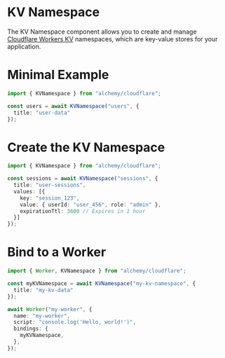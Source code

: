 # KV Namespace

The KV Namespace component allows you to create and manage [Cloudflare Workers KV](https://developers.cloudflare.com/workers/kv/) namespaces, which are key-value stores for your application.

# Minimal Example

```ts twoslash
import { KVNamespace } from "alchemy/cloudflare";

const users = await KVNamespace("users", {
  title: "user-data"
});
```

# Create the KV Namespace

```ts twoslash
import { KVNamespace } from "alchemy/cloudflare";

const sessions = await KVNamespace("sessions", {
  title: "user-sessions",
  values: [{
    key: "session_123",
    value: { userId: "user_456", role: "admin" },
    expirationTtl: 3600 // Expires in 1 hour
  }]
});
```

# Bind to a Worker

```ts twoslash
import { Worker, KVNamespace } from "alchemy/cloudflare";

const myKVNamespace = await KVNamespace("my-kv-namespace", {
  title: "my-kv-data"
});

await Worker("my-worker", {
  name: "my-worker",
  script: "console.log('Hello, world!')",
  bindings: {
    myKVNamespace,
  },
});
```